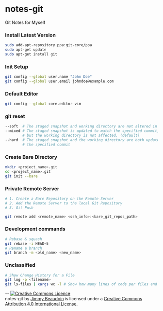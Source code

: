 # notes-git
Git Notes for Myself

### Install Latest Version
```sh
sudo add-apt-repository ppa:git-core/ppa
sudo apt-get update
sudo apt-get install git
```
### Init Setup
```sh
git config --global user.name "John Doe"
git config --global user.email johndoe@example.com
```
### Default Editor
```sh
git config --global core.editor vim
```

### git reset
```sh
--soft  # The staged snapshot and working directory are not altered in any way
--mixed # The staged snapshot is updated to match the specified commit, 
        # but the working directory is not affected. (default)
--hard  # The staged snapshot and the working directory are both updated to match
        # the specified commit
```

### Create Bare Directory
```sh
mkdir <project_name>.git
cd <project_name>.git
git init --bare
```

### Private Remote Server
```sh
# 1. Create a Bare Repository on the Remote Server
# 2. Add the Remote Server to the local Git Repository
# 3. Git Push

git remote add <remote_name> <ssh_info>:<bare_git_repos_path>
```

### Development commands
```sh
# Rebase & squash
git rebase -i HEAD~5
# Rename a branch
git branch -m <old_name> <new_name>
```

### Unclassified
```sh
# Show Change History for a File
git log -p <filename>
git ls-files | xargs wc -l # Show how many lines of code per files and total
```

--
<a rel="license" href="http://creativecommons.org/licenses/by/4.0/"><img alt="Creative Commons Licence" style="border-width:0" src="https://i.creativecommons.org/l/by/4.0/80x15.png" /></a><br /><span xmlns:dct="http://purl.org/dc/terms/" property="dct:title">notes-git</span> by <a xmlns:cc="http://creativecommons.org/ns#" href="http://jim-beaudoin.com" property="cc:attributionName" rel="cc:attributionURL">Jimmy Beaudoin</a> is licensed under a <a rel="license" href="http://creativecommons.org/licenses/by/4.0/">Creative Commons Attribution 4.0 International License</a>.
